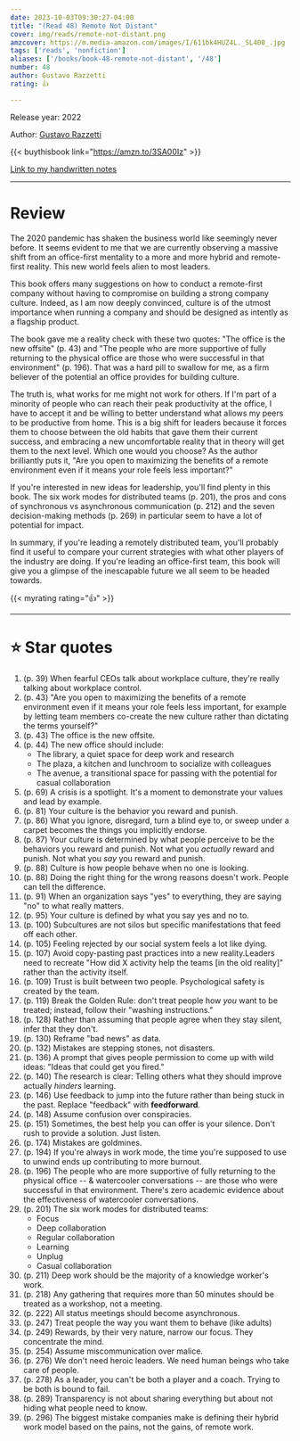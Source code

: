 ```yaml
---
date: 2023-10-03T09:30:27-04:00
title: "(Read 48) Remote Not Distant"
cover: img/reads/remote-not-distant.png
amzcover: https://m.media-amazon.com/images/I/611bk4HUZ4L._SL400_.jpg
tags: ['reads', 'nonfiction']
aliases: ['/books/book-48-remote-not-distant', '/48']
number: 48
author: Gustavo Razzetti
rating: 👍

---
```


Release year: 2022

Author: [Gustavo Razzetti](https://www.linkedin.com/in/gustavorazzetti/)

{{< buythisbook link="https://amzn.to/3SA00Iz" >}}

[Link to my handwritten notes](https://drive.google.com/file/d/1_35yZvC7uOMaIEyWfwWjmiq2G6emqop5/view?usp=drive_link)

---

# Review

The 2020 pandemic has shaken the business world like seemingly never
before. It seems evident to me that we are currently observing a massive
shift from an office-first mentality to a more and more hybrid and
remote-first reality. This new world feels alien to most leaders.

This book offers many suggestions on how to conduct a remote-first
company without having to compromise on building a strong company
culture. Indeed, as I am now deeply convinced, culture is of the utmost
importance when running a company and should be designed as intently as
a flagship product.

The book gave me a reality check with these two quotes: "The office is
the new offsite" (p. 43) and "The people who are more supportive of
fully returning to the physical office are those who were successful in
that environment" (p. 196). That was a hard pill to swallow for me, as a
firm believer of the potential an office provides for building culture.

The truth is, what works for me might not work for others. If I'm part
of a minority of people who can reach their peak productivity at the
office, I have to accept it and be willing to better understand what
allows my peers to be productive from home. This is a big shift for
leaders because it forces them to choose between the old habits that
gave them their current success, and embracing a new uncomfortable
reality that in theory will get them to the next level. Which one would
you choose? As the author brilliantly puts it, "Are you open to
maximizing the benefits of a remote environment even if it means your
role feels less important?"

If you're interested in new ideas for leadership, you'll find plenty in
this book. The six work modes for distributed teams (p. 201), the pros
and cons of synchronous vs asynchronous communication (p. 212) and the
seven decision-making methods (p. 269) in particular seem to have a lot
of potential for impact.

In summary, if you're leading a remotely distributed team, you'll
probably find it useful to compare your current strategies with what
other players of the industry are doing. If you're leading an
office-first team, this book will give you a glimpse of the inescapable
future we all seem to be headed towards.

{{< myrating rating="👍" >}}

---

# :star: Star quotes

1. (p. 39) When fearful CEOs talk about workplace culture, they're
   really talking about workplace control.
1. (p. 43) "Are you open to maximizing the benefits of a remote
   environment even if it means your role feels less important, for
   example by letting team members co-create the new culture rather than
   dictating the terms yourself?"
1. (p. 43) The office is the new offsite.
1. (p. 44) The new office should include:
    - The library, a quiet space for deep work and research
    - The plaza, a kitchen and lunchroom to socialize with colleagues
    - The avenue, a transitional space for passing with the potential
      for casual collaboration
1. (p. 69) A crisis is a spotlight. It's a moment to demonstrate your
   values and lead by example.
1. (p. 81) Your culture is the behavior you reward and punish.
1. (p. 86) What you ignore, disregard, turn a blind eye to, or sweep
   under a carpet becomes the things you implicitly endorse.
1. (p. 87) Your culture is determined by what people perceive to be the
   behaviors you reward and punish. Not what you *actually* reward and
   punish. Not what you *say* you reward and punish.
1. (p. 88) Culture is how people behave when no one is looking.
1. (p. 88) Doing the right thing for the wrong reasons doesn't work.
   People can tell the difference.
1. (p. 91) When an organization says "yes" to everything, they are
   saying "no" to what really matters.
1. (p. 95) Your culture is defined by what you say yes and no to.
1. (p. 100) Subcultures are not silos but specific manifestations that
   feed off each other.
1. (p. 105) Feeling rejected by our social system feels a lot like
   dying.
1. (p. 107) Avoid copy-pasting past practices into a new reality.Leaders
   need to recreate "How did X activity help the teams [in the old
   reality]" rather than the activity itself.
1. (p. 109) Trust is built between two people. Psychological safety is
   created by the team.
1. (p. 119) Break the Golden Rule: don't treat people how *you* want to
   be treated; instead, follow their "washing instructions."
1. (p. 128) Rather than assuming that people agree when they stay
   silent, infer that they don't.
1. (p. 130) Reframe "bad news" as data.
1. (p. 132) Mistakes are stepping stones, not disasters.
1. (p. 136) A prompt that gives people permission to come up with wild
   ideas: "Ideas that could get you fired."
1. (p. 140) The research is clear: Telling others what they should
   improve actually *hinders* learning.
1. (p. 146) Use feedback to jump into the future rather than being stuck
   in the past. Replace "feedback" with **feedforward**.
1. (p. 148) Assume confusion over conspiracies.
1. (p. 151) Sometimes, the best help you can offer is your silence.
   Don't rush to provide a solution. Just listen.
1. (p. 174) Mistakes are goldmines.
1. (p. 194) If you're always in work mode, the time you're supposed to
   use to unwind ends up contributing to more burnout.
1. (p. 196) The people who are more supportive of fully returning to the
   physical office -- & watercooler conversations -- are those who were
   successful in that environment. There's zero academic evidence about
   the effectiveness of watercooler conversations.
1. (p. 201) The six work modes for distributed teams:
   - Focus
   - Deep collaboration
   - Regular collaboration
   - Learning
   - Unplug
   - Casual collaboration
1. (p. 211) Deep work should be the majority of a knowledge worker's
   work.
1. (p. 218) Any gathering that requires more than 50 minutes should be
   treated as a workshop, not a meeting.
1. (p. 222) All status meetings should become asynchronous.
1. (p. 247) Treat people the way you want them to behave (like adults)
1. (p. 249) Rewards, by their very nature, narrow our focus. They
   concentrate the mind.
1. (p. 254) Assume miscommunication over malice.
1. (p. 276) We don't need heroic leaders. We need human beings who take
   care of people.
1. (p. 278) As a leader, you can't be both a player and a coach. Trying
   to be both is bound to fail.
1. (p. 289) Transparency is not about sharing everything but about not
   hiding what people need to know.
1. (p. 296) The biggest mistake companies make is defining their hybrid
   work model based on the pains, not the gains, of remote work.
